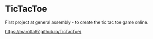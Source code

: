 # TicTacToe
First project at general assembly - to create the tic tac toe game online.

https://marotta97.github.io/TicTacToe/

